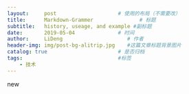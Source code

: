 ```yaml
---
layout:     post                    # 使用的布局（不需要改）
title:      Markdown-Grammer               # 标题 
subtitle:   history, useage, and example #副标题
date:       2019-05-04              # 时间
author:     LiDeng                     # 作者
header-img: img/post-bg-alitrip.jpg    #这篇文章标题背景图片
catalog: true                       # 是否归档
tags:                               #标签
    - 技术
---
```


new